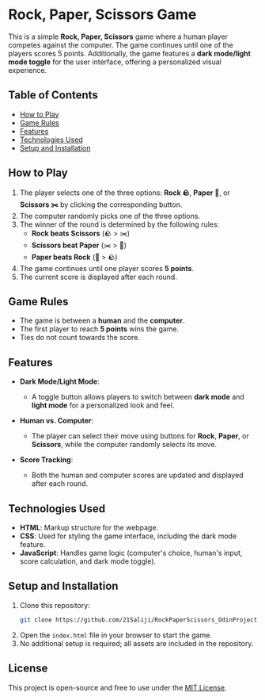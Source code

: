 # Rock, Paper, Scissors Game

This is a simple **Rock, Paper, Scissors** game where a human player competes against the computer. The game continues until one of the players scores 5 points. Additionally, the game features a **dark mode/light mode toggle** for the user interface, offering a personalized visual experience.

## Table of Contents
- [How to Play](#how-to-play)
- [Game Rules](#game-rules)
- [Features](#features)
- [Technologies Used](#technologies-used)
- [Setup and Installation](#setup-and-installation)

## How to Play

1. The player selects one of the three options: **Rock 🪨**, **Paper 📄**, or **Scissors ✂️** by clicking the corresponding button.
2. The computer randomly picks one of the three options.
3. The winner of the round is determined by the following rules:
    - **Rock beats Scissors** (🪨 > ✂️)
    - **Scissors beat Paper** (✂️ > 📄)
    - **Paper beats Rock** (📄 > 🪨)
4. The game continues until one player scores **5 points**.
5. The current score is displayed after each round.

## Game Rules

- The game is between a **human** and the **computer**.
- The first player to reach **5 points** wins the game.
- Ties do not count towards the score.

## Features

- **Dark Mode/Light Mode**:
    - A toggle button allows players to switch between **dark mode** and **light mode** for a personalized look and feel.

- **Human vs. Computer**:
    - The player can select their move using buttons for **Rock**, **Paper**, or **Scissors**, while the computer randomly selects its move.

- **Score Tracking**:
    - Both the human and computer scores are updated and displayed after each round.

## Technologies Used

- **HTML**: Markup structure for the webpage.
- **CSS**: Used for styling the game interface, including the dark mode feature.
- **JavaScript**: Handles game logic (computer's choice, human's input, score calculation, and dark mode toggle).

## Setup and Installation

1. Clone this repository:
    ```bash
    git clone https://github.com/21Saliji/RockPaperScissors_OdinProjects.git
    ```
2. Open the `index.html` file in your browser to start the game.
3. No additional setup is required; all assets are included in the repository.

## License

This project is open-source and free to use under the [MIT License](LICENSE).
